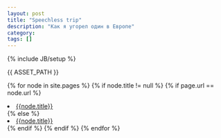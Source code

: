 ```yaml
---
layout: post
title: "Speechless trip"
description: "Как я угорел один в Европе"
category:
tags: []
---
```

{% include JB/setup %}

<p>{{ ASSET_PATH }}</p>

{% for node in site.pages %}
  {% if node.title != null %}
      {% if page.url == node.url %}
      <li class="active"><a href="{{ BASE_PATH }}{{node.url}}" class="active">{{node.title}}</a></li>
      {% else %}
      <li><a href="{{ BASE_PATH }}{{node.url}}">{{node.title}}</a></li>
      {% endif %}
    {% endif %}
{% endfor %}
